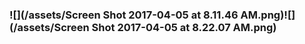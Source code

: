 ### ![](/assets/Screen Shot 2017-04-05 at 8.11.46 AM.png)![](/assets/Screen Shot 2017-04-05 at 8.22.07 AM.png)



